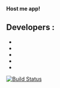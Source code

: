 **Host me app!**

Developers :
- 
- 
- 
- 
- 
- 

[![Build Status](https://api.cirrus-ci.com/github/USER/REPO.svg)](https://cirrus-ci.com/github/host-me-app/host-me)